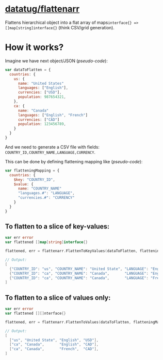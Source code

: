 # [datatug/flattenarr](https://github.com/datatug/flattenarr)

Flattens hierarchical object into a flat array of maps`interface{} => []map[string]interface{}` (think CSV/grid generation).

# How it works?

Imagine we have next object/JSON (_pseudo-code_):
```javascript
var dataToFlatten = {
  countries: {
    us: {
      name: "United States"
      languages: ["English"],
      currencies: ["USD"],
      population: 987654321,
    },
    ca: {
      name: "Canada"
      languages: ["English", "French"]
      currencies: ["CAD"]
      population: 123456789,
    }
  }
}
```

And we need to generate a CSV file with fields: `COUNTRY_ID,COUNTRY_NAME,LANGUAGE,CURRENCY`.

This can be done by defining flattening mapping like (_pseudo-code_):
```javascript
var flatteningMapping = {
  countries: {
    $key: "COUNTRY_ID",
    $value: {
      name: "COUNTRY_NAME"
      "languages.#": "LANGUAGE",
      "currencies.#": "CURRENCY"
    }
  }
}
```

## To flatten to a slice of key-values:

```go
var err error
var flattened []map[string]interface{}

flattened, err = flattenarr.FlattenToKeyValues(dataToFlatten, flatteningMapping)

// Output:
[
  {"COUNTRY_ID": "us", "COUNTRY_NAME": "United State", "LANGUAGE": "English", "CURRENCY": "USD"},
  {"COUNTRY_ID": "ca", "COUNTRY_NAME": "Canada",       "LANGUAGE": "English", "CURRENCY": "CAD"},
  {"COUNTRY_ID": "ca", "COUNTRY_NAME": "Canada",       "LANGUAGE": "French",  "CURRENCY": "CAD"},
]

```

## To flatten to a slice of values only:

```go
var err error
var flattened [][]nterface{}

flattened, err = flattenarr.FlattenToValues(dataToFlatten, flatteningMapping)

// Output:
[
  ["us", "United State", "English", "USD"],
  ["ca", "Canada",       "English", "CAD"],
  ["ca", "Canada",       "French",  "CAD"],
]

```
